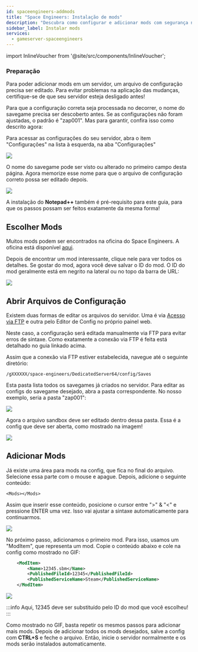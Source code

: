 ```yaml
---
id: spaceengineers-addmods
title: "Space Engineers: Instalação de mods"
description: "Descubra como configurar e adicionar mods com segurança no seu servidor de jogos Space Engineers para uma experiência de jogo personalizada → Saiba mais agora"
sidebar_label: Instalar mods
services:
  - gameserver-spaceengineers
---
```


import InlineVoucher from '@site/src/components/InlineVoucher';

<InlineVoucher />

### Preparação

Para poder adicionar mods em um servidor, um arquivo de configuração precisa ser editado. Para evitar problemas na aplicação das mudanças, certifique-se de que seu servidor esteja desligado antes!

Para que a configuração correta seja processada no decorrer, o nome do savegame precisa ser descoberto antes. Se as configurações não foram ajustadas, o padrão é "zap001". Mas para garantir, confira isso como descrito agora:

Para acessar as configurações do seu servidor, abra o item "Configurações" na lista à esquerda, na aba "Configurações"

![](https://screensaver01.zap-hosting.com/index.php/s/Begs32xtfWitRDA/preview)

O nome do savegame pode ser visto ou alterado no primeiro campo desta página. Agora memorize esse nome para que o arquivo de configuração correto possa ser editado depois.

![](https://screensaver01.zap-hosting.com/index.php/s/DHs7JGyxRMSfDKN/preview)

A instalação do **Notepad++** também é pré-requisito para este guia, para que os passos possam ser feitos exatamente da mesma forma!

## Escolher Mods

Muitos mods podem ser encontrados na oficina do Space Engineers. A oficina está disponível [aqui](https://steamcommunity.com/workshop/about/?appid=244850).

Depois de encontrar um mod interessante, clique nele para ver todos os detalhes. Se gostar do mod, agora você deve salvar o ID do mod. O ID do mod geralmente está em negrito na lateral ou no topo da barra de URL:

![](https://screensaver01.zap-hosting.com/index.php/s/k6WKbbZEizX7TpR/preview)

## Abrir Arquivos de Configuração

Existem duas formas de editar os arquivos do servidor. Uma é via [Acesso via FTP](gameserver-ftpaccess.md) e outra pelo Editor de Config no próprio painel web.

Neste caso, a configuração será editada manualmente via FTP para evitar erros de sintaxe. Como exatamente a conexão via FTP é feita está detalhado no guia linkado acima.

Assim que a conexão via FTP estiver estabelecida, navegue até o seguinte diretório:

``/gXXXXXX/space-engineers/DedicatedServer64/config/Saves``

Esta pasta lista todos os savegames já criados no servidor. Para editar as configs do savegame desejado, abra a pasta correspondente. No nosso exemplo, seria a pasta "zap001":

![](https://screensaver01.zap-hosting.com/index.php/s/cLT8FLSnQE42ZwN/preview)

Agora o arquivo sandbox deve ser editado dentro dessa pasta. Essa é a config que deve ser aberta, como mostrado na imagem!

![](https://screensaver01.zap-hosting.com/index.php/s/bKrCK6LcCMbkwbb/preview)

## Adicionar Mods

Já existe uma área para mods na config, que fica no final do arquivo. Selecione essa parte com o mouse e apague. Depois, adicione o seguinte conteúdo:

`<Mods></Mods>`

Assim que inserir esse conteúdo, posicione o cursor entre "&gt;" & "&lt;" e pressione ENTER uma vez. Isso vai ajustar a sintaxe automaticamente para continuarmos.

![](https://screensaver01.zap-hosting.com/index.php/s/JbTqfX455XbffRs/preview)

No próximo passo, adicionamos o primeiro mod. Para isso, usamos um "ModItem", que representa um mod. Copie o conteúdo abaixo e cole na config como mostrado no GIF:

```xml
	<ModItem>
		<Name>12345.sbm</Name>
		<PublishedFileId>12345</PublishedFileId>
		<PublishedServiceName>Steam</PublishedServiceName>
	</ModItem>
```

![](https://screensaver01.zap-hosting.com/index.php/s/FkgJmMTBAp8SLzp/preview)

:::info
Aqui, 12345 deve ser substituído pelo ID do mod que você escolheu!
:::

Como mostrado no GIF, basta repetir os mesmos passos para adicionar mais mods. Depois de adicionar todos os mods desejados, salve a config com **CTRL+S** e feche o arquivo. Então, inicie o servidor normalmente e os mods serão instalados automaticamente.

<InlineVoucher />